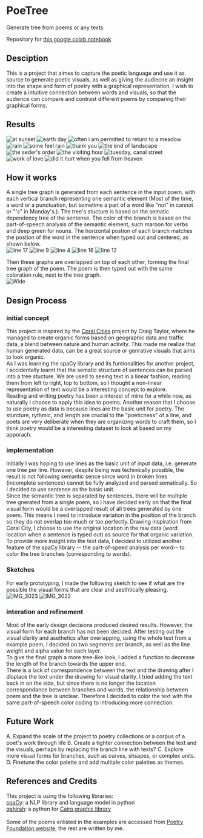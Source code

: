 # PoeTree

Generate tree from poems or any texts.

Repository for [this google colab notebook](https://colab.research.google.com/drive/1kiyZIZuOYF35DyVN0QpTn8u0XDOFk0lU?usp=sharing)

## Desciption
This is a project that aimes to capture the poetic language and use it as source to generate poetic visuals, as well as giving the audiecne an insight into the shape and form of poetry with a graphical representation. I wish to create a intuitive connection between words and visuals, so that the audience can compare and contrast different poems by comparing their graphical forms.
<br/>

## Results
![at sunset](https://user-images.githubusercontent.com/73414720/166861264-f7b9fc44-fae8-4e7e-b7a1-b1646f59d03d.png)
![earth day](https://user-images.githubusercontent.com/73414720/166861273-a25db418-db58-4eed-be6b-0d94d793fdba.png)
![often i am permitted to return to a meadow](https://user-images.githubusercontent.com/73414720/166861280-0a188a67-dfe9-49a2-9d8d-642eeccdc264.png)
![rain](https://user-images.githubusercontent.com/73414720/166861283-31215ae9-f580-4da8-8968-82e095482f43.png)
![some feel rain](https://user-images.githubusercontent.com/73414720/166861289-0a650c33-721a-47d2-abad-b19deb34cb67.png)
![thank you](https://user-images.githubusercontent.com/73414720/166861295-6991f398-5c16-4944-8089-0b773d1d0555.png)
![the end of landscape](https://user-images.githubusercontent.com/73414720/166861300-d72ab2a5-dcb5-4a13-a49a-2bef1dcd5027.png)
![the seder's order](https://user-images.githubusercontent.com/73414720/166861313-58a58ee7-b652-4cfd-ab94-4f22e535adc0.png)
![the visiting hour](https://user-images.githubusercontent.com/73414720/166861318-b20f8142-2cd0-4cb5-ad59-8a8cbdd09200.png)
![tuesday, canal street](https://user-images.githubusercontent.com/73414720/166861327-1e0c3814-6922-4c77-8071-defef08828fe.png)
![work of love](https://user-images.githubusercontent.com/73414720/166861329-f35e5e6b-83a6-4ac3-af3d-2b2b04790445.png)
![did it hurt when you fell from heaven](https://user-images.githubusercontent.com/73414720/166861336-5755df5c-1a1a-4047-869c-3c75bc42cf38.png)
<br/>

## How it works
A single tree graph is gererated from each sentence in the input poem, with each vertical branch representing one semantic element (Most of the time, a word or a punctuation, but sometime a part of a word like "not" in cannot or "'s" in Monday's.). The tree's stucture is based on the sematic dependency tree of the sentense.  The color of the branch is based on the part-of-speech analysis of the semantic element, such maroon for verbs and deep green for nouns. The horizontal postion of each branch matches the postion of the word in the sentence when typed out and centered, as shown below.<br/>
![line 17](https://user-images.githubusercontent.com/73414720/166862078-50671d55-4004-40ab-9f86-39cbd9e4c984.png)
![line 9](https://user-images.githubusercontent.com/73414720/166862087-93e21af9-cb4b-4876-9ff8-46bd212cc02e.png)
![line 4](https://user-images.githubusercontent.com/73414720/166862102-692e81a3-777d-4f77-9cc6-8b82305fa195.png)
![line 16](https://user-images.githubusercontent.com/73414720/166862136-1a33abd4-acea-45be-b5de-4417716bcb58.png)
![line 12](https://user-images.githubusercontent.com/73414720/166862361-1f766717-8b22-4068-84dd-20de647b8b26.png)

Then these graphs are overlapped on top of each other, forming the final tree graph of the poem.
The poem is then typed out with the same coloration rule, next to the tree graph.<br/>
![Wide](https://user-images.githubusercontent.com/73414720/166862280-6f415a7b-5113-4245-b3a7-3ce117b7c3b4.png)
<br/>

## Design Process
### initial concept
This project is inspired by the [Coral Cities](https://towardsdatascience.com/coral-cities-an-ito-design-lab-concept-c01a3f4a2722) project by Craig Taylor, where he managed to create organic forms based on geographic data and traffic data, a blend between nature and human activity. This made me realize that human generated data, can be a great source or genrative visuals that aims to look organic.<br/>
As I was learning the spaCy library and its funtionalities for another project, I accidentally learnt that the sematic structure of sentences can be parsed into a tree stucture. We are used to seeing text in a linear fashion, reading them from left to right, top to bottom, so I thought a non-linear representation of text would be a interesting concept to explore.<br/>
Reading and writing poetry has been a interest of mine for a while now, as naturally I choose to apply this idea to poems. Another reason that I choose to use poetry as data is because lines are the basic unit for poetry. The sturcture, rythmic, and length are crucial to the "poeticness" of a line, and poets are very deliberate when they are organizing words to craft them, so I think poetry would be a interesting dataset to look at based on my apporach.<br/>
### implementation
Initially I was hoping to use lines as the basic unit of input data, i.e. generate one tree per line. However, despite being was techinically possible, the result is not following semantic sence since word in broken lines (incomplete sentences) cannot be fully analyzed and parsed sematically. So I decided to use sentense as the basic unit. <br/> 
Since the semantic tree is separated by sentences, there will be multiple tree gnerated from a single poem, so I have decided early on that the final visual form would be a overlapped result of all trees generated by one poem. This means I need to introduce variation in the position of the branch so they do not overlap too much or too perfectly. Drawing inspiration from Coral City, I choose to use the original location in the raw data (word location when a sentence is typed out) as source for that organic variation.<br/>
To provide more insight into the text data, I decided to utilized another feature of the spaCy library -- the part-of-speed analysis per word-- to color the tree branches (corresponding to words).
### Sketches
For early prototyping, I made the following sketch to see if what are the possible the visual forms that are clear and aesthtically pleasing.<br/>
![IMG_3023](https://user-images.githubusercontent.com/73414720/166868592-a44bb110-e289-4903-8688-3c4cdabfe0bc.jpg)
![IMG_3022](https://user-images.githubusercontent.com/73414720/166868588-a2062acf-0d9b-485b-9ae6-236953a90c2a.jpg)
### interation and refinement
Most of the early design decisions produced desired results. However, the visual form for each branch has not been decided. After testing out the visual clarity and asethetics after overlapping, using the whole text from a example poem, I decided on two segments per branch, as well as the line weight and alpha value for each layer.<br/>
To give the final graph a more tree-like look, I added a function to decrease the length of the branch towards the upper end.<br/>
There is a lack of correspondence between the text and the drawing after I displace the text under the drawing for visual clarity. I tried adding the text back in on the side, but since there is no longer the location correspondance between branches and words, the relationship between poem and the tree is unclear. Therefore I decided to color the text with the same part-of-speech color coding to introducing more connection.
<br/>

## Future Work
A. Expand the scale of the project to poetry collections or a corpus of a poet's work through life
B. Create a tighter connection between the text and the visuals, perhaps by replacing the branch line with texts?
C. Explore more visual forms for branches, such as curves, shsapes, or complex units.
D. Finetune the color palette and add multiple color palettes as themes.
<br/>

## References and Credits
This project is using the following libraries:<br/>
[spaCy](https://spacy.io/): a NLP library and language model in python<br/>
[qahirah](https://github.com/ldo/qahirah): a python for [Cairo graphic library](https://www.cairographics.org/)<br/><br/>
Some of the poems enlisted in the examples are accessed from [Poetry Foundation website](https://www.poetryfoundation.org/), the rest are written by me.<br/>

